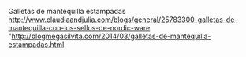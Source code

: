 Galletas de mantequilla estampadas	http://www.claudiaandjulia.com/blogs/general/25783300-galletas-de-mantequilla-con-los-sellos-de-nordic-ware	"http://blogmegasilvita.com/2014/03/galletas-de-mantequilla-estampadas.html
